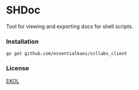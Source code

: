 # SHDoc

Tool for viewing and exporting docs for shell scripts.

### Installation

````
go get github.com/essentialkaos/ssllabs_client
````

### License

[EKOL](https://essentialkaos.com/ekol)
